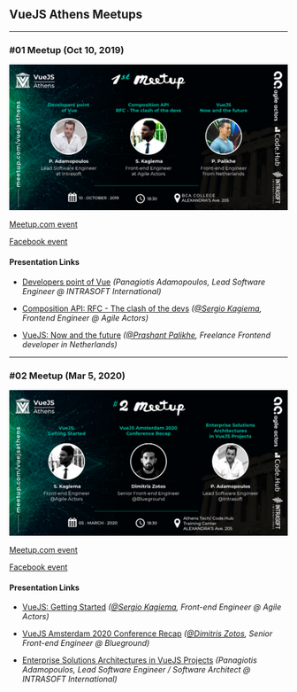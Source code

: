 ## VueJS Athens Meetups
---
### #01 Meetup (Oct 10, 2019)

![First event banner](/meetups/resources/01-meetup/prevent-speakers.png)


[Meetup.com event](https://www.meetup.com/vuejsathens/events/264962104/)

[Facebook event](https://www.facebook.com/events/480394415847464/)

#### Presentation Links

* [Developers point of Vue](https://github.com/panosadamop/presentations/blob/master/VueJS%20Meetup/VueJS-1meetup.pdf) _(Panagiotis Adamopoulos, Lead Software Engineer @ INTRASOFT International)_

* [Composition API: RFC - The clash of the devs](https://slides.com/timosergio/deck-1/fullscreen) _([@Sergio Kagiema](https://twitter.com/sergio_kag), Frontend Engineer @ Agile Actors)_

* [VueJS: Now and the future](https://vuecompositionapi.prashantpalikhe.com) _([@Prashant Palikhe](https://twitter.com/PrashantPalikhe), Freelance Frontend developer in Netherlands)_
---
### #02 Meetup (Mar 5, 2020)

![First event banner](/meetups/resources/02-meetup/prevent-speakers.png)


[Meetup.com event](https://www.meetup.com/vuejsathens/events/269042850/)

[Facebook event](https://www.facebook.com/events/137077827614790/)

#### Presentation Links

* [VueJS: Getting Started](https://slides.com/timosergio/vuejs-getting-started/fullscreen) _([@Sergio Kagiema](https://twitter.com/sergio_kag), Front-end Engineer @ Agile Actors)_

* [VueJS Amsterdam 2020 Conference Recap](https://github.com/vuejs-athens/welcome/blob/2nd-meetup/meetups/resources/02-meetup/presentations/vue_amsterdam.key) _([@Dimitris Zotos](https://twitter.com/dimzts), Senior Front-end Engineer @ Blueground)_

* [Enterprise Solutions Architectures in VueJS Projects](https://github.com/panosadamop/presentations/blob/master/VueJS%20Meetup/VueJS-2meetup.pdf) _(Panagiotis Adamopoulos, Lead Software Engineer / Software Architect @ INTRASOFT International)_
